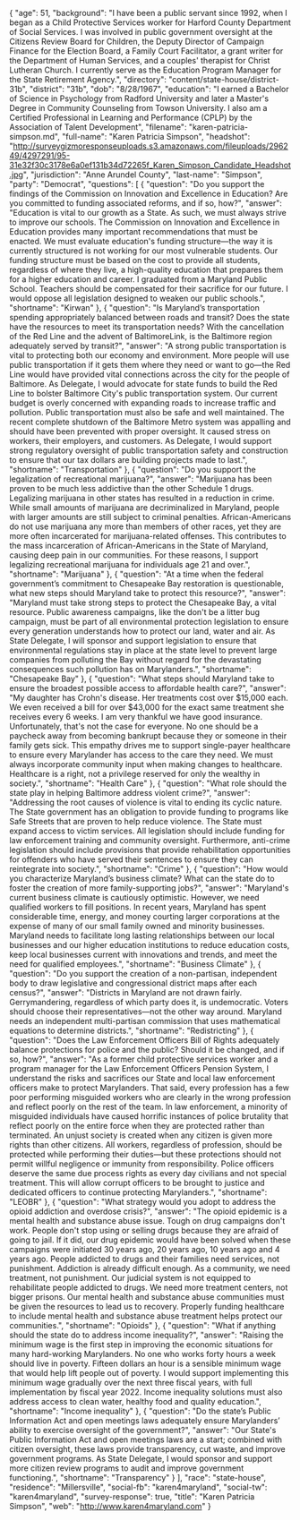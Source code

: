 {
  "age": 51,
  "background": "I have been a public servant since 1992, when I began as a Child Protective Services worker for Harford County Department of Social Services. I was involved in public government oversight at the Citizens Review Board for Children, the Deputy Director of Campaign Finance for the Election Board, a Family Court Facilitator, a grant writer for the Department of Human Services, and a couples' therapist for Christ Lutheran Church.  I currently serve as the Education Program Manager for the State Retirement Agency.",
  "directory": "content/state-house/district-31b",
  "district": "31b",
  "dob": "8/28/1967",
  "education": "I earned a Bachelor of Science in Psychology from Radford University and later a Master's Degree in Community Counseling from Towson University. I also am a Certified Professional in Learning and Performance (CPLP) by the Association of Talent Development",
  "filename": "karen-patricia-simpson.md",
  "full-name": "Karen Patricia Simpson",
  "headshot": "http://surveygizmoresponseuploads.s3.amazonaws.com/fileuploads/296249/4297291/95-31e32f30c3178e6a0ef131b34d72265f_Karen_Simpson_Candidate_Headshot.jpg",
  "jurisdiction": "Anne Arundel County",
  "last-name": "Simpson",
  "party": "Democrat",
  "questions": [
    {
      "question": "Do you support the findings of the Commission on Innovation and Excellence in Education? Are you committed to funding associated reforms, and if so, how?",
      "answer": "Education is vital to our growth as a State. As such, we must always strive to improve our schools. The Commission on Innovation and Excellence in Education provides many important recommendations that must be enacted. We must evaluate education's funding structure—the way it is currently structured is not working for our most vulnerable students. Our funding structure must be based on the cost to provide all students, regardless of where they live, a high-quality education that prepares them for a higher education and career.   I graduated from a Maryland Public School.  Teachers should be compensated for their sacrifice for our future.  I would oppose all legislation designed to weaken our public schools.",
      "shortname": "Kirwan"
    },
    {
      "question": "Is Maryland’s transportation spending appropriately balanced between roads and transit? Does the state have the resources to meet its transportation needs? With the cancellation of the Red Line and the advent of BaltimoreLink, is the Baltimore region adequately served by transit?",
      "answer": "A strong public transportation is vital to protecting both our economy and environment. More people will use public transportation if it gets them where they need or want to go—the Red Line would have provided vital connections across the city for the people of Baltimore. As Delegate, I would advocate for state funds to build the Red Line to bolster Baltimore City's public transportation system. Our current budget is overly concerned with expanding roads to increase traffic and pollution.  Public transportation must also be safe and well maintained. The recent complete shutdown of the Baltimore Metro system was appalling and should have been prevented with proper oversight. It caused stress on workers, their employers, and customers. As Delegate, I would support strong regulatory oversight of public transportation safety and construction to ensure that our tax dollars are building projects made to last.",
      "shortname": "Transportation"
    },
    {
      "question": "Do you support the legalization of recreational marijuana?",
      "answer": "Marijuana has been proven to be much less addictive than the other Schedule 1 drugs. Legalizing marijuana in other states has resulted in a reduction in crime. While small amounts of marijuana are decriminalized in Maryland, people with larger amounts are still subject to criminal penalties. African-Americans do not use marijuana any more than members of other races, yet they are more often incarcerated for marijuana-related offenses. This contributes to the mass incarceration of African-Americans in the State of Maryland, causing deep pain in our communities. For these reasons, I support legalizing recreational marijuana for individuals age 21 and over.",
      "shortname": "Marijuana"
    },
    {
      "question": "At a time when the federal government’s commitment to Chesapeake Bay restoration is questionable, what new steps should Maryland take to protect this resource?",
      "answer": "Maryland must take strong steps to protect the Chesapeake Bay, a vital resource. Public awareness campaigns, like the don't be a litter bug campaign, must be part of all environmental protection legislation to ensure every generation understands how to protect our land, water and air. As State Delegate, I will sponsor and support legislation to ensure that environmental regulations stay in place at the state level to prevent large companies from polluting the Bay without regard for the devastating consequences such pollution has on Marylanders.",
      "shortname": "Chesapeake Bay"
    },
    {
      "question": "What steps should Maryland take to ensure the broadest possible access to affordable health care?",
      "answer": "My daughter has Crohn's disease. Her treatments cost over $15,000 each. We even received a bill for over $43,000 for the exact same treatment she receives every 6 weeks. I am very thankful we have good insurance.  Unfortunately, that's not the case for everyone. No one should be a paycheck away from becoming bankrupt because they or someone in their family gets sick.  This empathy drives me to support single-payer healthcare to ensure every Marylander has access to the care they need. We must always incorporate community input when making changes to healthcare.  Healthcare is a right, not a privilege reserved for only the wealthy in society.",
      "shortname": "Health Care"
    },
    {
      "question": "What role should the state play in helping Baltimore address violent crime?",
      "answer": "Addressing the root causes of violence is vital to ending its cyclic nature. The State government has an obligation to provide funding to programs like Safe Streets that are proven to help reduce violence.  The State must expand access to victim services.  All legislation should include funding for law enforcement training and community oversight. Furthermore, anti-crime legislation should include provisions that provide rehabilitation opportunities for offenders who have served their sentences to ensure they can reintegrate into society.",
      "shortname": "Crime"
    },
    {
      "question": "How would you characterize Maryland’s business climate? What can the state do to foster the creation of more family-supporting jobs?",
      "answer": "Maryland's current business climate is cautiously optimistic. However, we need qualified workers to fill positions.  In recent years, Maryland has spent considerable time, energy, and money courting larger corporations at the expense of many of our small family owned and minority businesses. Maryland needs to facilitate long lasting relationships between our local businesses and our higher education institutions to reduce education costs, keep local businesses current with innovations and trends, and meet the need for qualified employees.",
      "shortname": "Business Climate"
    },
    {
      "question": "Do you support the creation of a non-partisan, independent body to draw legislative and congressional district maps after each census?",
      "answer": "Districts in Maryland are not drawn fairly. Gerrymandering, regardless of which party does it, is undemocratic. Voters should choose their representatives—not the other way around. Maryland needs an independent multi-partisan commission that uses mathematical equations to determine districts.",
      "shortname": "Redistricting"
    },
    {
      "question": "Does the Law Enforcement Officers Bill of Rights adequately balance protections for police and the public? Should it be changed, and if so, how?",
      "answer": "As a former child protective services worker and a program manager for the Law Enforcement Officers Pension System, I understand the risks and sacrifices our State and local law enforcement officers make to protect Marylanders. That said, every profession has a few poor performing misguided workers who are clearly in the wrong profession and reflect poorly on the rest of the team. In law enforcement, a minority of misguided individuals have caused horrific instances of police brutality that reflect poorly on the entire force when they are protected rather than terminated.   An unjust society is created when any citizen is given more rights than other citizens. All workers, regardless of profession, should be protected while performing their duties—but these protections should not permit willful negligence or immunity from responsibility. Police officers deserve the same due process rights as every day civilians and not special treatment. This will allow corrupt officers to be brought to justice and dedicated officers to continue protecting Marylanders.",
      "shortname": "LEOBR"
    },
    {
      "question": "What strategy would you adopt to address the opioid addiction and overdose crisis?",
      "answer": "The opioid epidemic is a mental health and substance abuse issue.    Tough on drug campaigns don't work. People don't stop using or selling drugs because they are afraid of going to jail. If it did, our drug epidemic would have been solved when these campaigns were initiated 30 years ago, 20 years ago, 10 years ago and 4 years ago.  People addicted to drugs and their families need services, not punishment. Addiction is already difficult enough. As a community, we need treatment, not punishment.   Our judicial system is not equipped to rehabilitate people addicted to drugs.  We need more treatment centers, not bigger prisons.  Our mental health and substance abuse communities must be given the resources to lead us to recovery. Properly funding healthcare to include mental health and substance abuse treatment helps protect our communities.",
      "shortname": "Opioids"
    },
    {
      "question": "What if anything should the state do to address income inequality?",
      "answer": "Raising the minimum wage is the first step in improving the economic situations for many hard-working Marylanders. No one who works forty hours a week should live in poverty. Fifteen dollars an hour is a sensible minimum wage that would help lift people out of poverty. I would support implementing this minimum wage gradually over the next three fiscal years, with full implementation by fiscal year 2022.   Income inequality solutions must also address access to clean water, healthy food and quality education.",
      "shortname": "Income inequality"
    },
    {
      "question": "Do the state’s Public Information Act and open meetings laws adequately ensure Marylanders’ ability to exercise oversight of the government?",
      "answer": "Our State's Public Information Act and open meetings laws are a start; combined with citizen oversight, these laws provide transparency, cut waste, and improve government programs.  As State Delegate, I would sponsor and support more citizen review programs to audit and improve government functioning.",
      "shortname": "Transparency"
    }
  ],
  "race": "state-house",
  "residence": "Millersville",
  "social-fb": "karen4maryland",
  "social-tw": "karen4maryland",
  "survey-response": true,
  "title": "Karen Patricia Simpson",
  "web": "http://www.karen4maryland.com"
}
